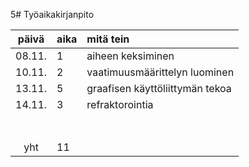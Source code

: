 5# Työaikakirjanpito

| päivä | aika | mitä tein  |
| :----:|:-----| :-----|
| 08.11.| 1    | aiheen keksiminen |
| 10.11.| 2    | vaatimuusmäärittelyn luominen   |
| 13.11.| 5    | graafisen käyttöliittymän tekoa |
| 14.11.| 3    | refraktorointia                 |
|       |      |                                 |
|       |      |                                 |
|       |      |                                 |
|       |      |                                 |
|       |      |                                 |
|       |      |                                 |
|       |      |                                 |
| yht   | 11   | | 
